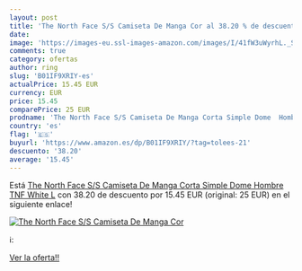 ```yaml
---
layout: post
title: 'The North Face S/S Camiseta De Manga Cor al 38.20 % de descuento'
date: 
image: 'https://images-eu.ssl-images-amazon.com/images/I/41fW3uWyrhL._SL200_.jpg'
comments: true
category: ofertas
author: ring
slug: 'B01IF9XRIY-es'
actualPrice: 15.45 EUR
currency: EUR
price: 15.45
comparePrice: 25 EUR
prodname: 'The North Face S/S Camiseta De Manga Corta Simple Dome  Hombre  TNF White  L'
country: 'es'
flag: '🇪🇸'
buyurl: 'https://www.amazon.es/dp/B01IF9XRIY/?tag=tolees-21'
descuento: '38.20'
average: '15.45'
---
```


Está [The North Face S/S Camiseta De Manga Corta Simple Dome  Hombre  TNF White  L](https://www.amazon.es/dp/B01IF9XRIY/?tag=tolees-21) con 38.20 de descuento por 15.45 EUR (original: 25 EUR) en el siguiente enlace!

[![The North Face S/S Camiseta De Manga Cor](https://images-eu.ssl-images-amazon.com/images/I/41fW3uWyrhL._SL200_.jpg)](https://www.amazon.es/dp/B01IF9XRIY/?tag=tolees-21)

ℹ️:


[Ver la oferta!!](https://www.amazon.es/dp/B01IF9XRIY/?tag=tolees-21)
